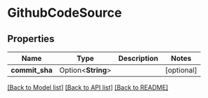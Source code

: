 # GithubCodeSource

## Properties

Name | Type | Description | Notes
------------ | ------------- | ------------- | -------------
**commit_sha** | Option<**String**> |  | [optional]

[[Back to Model list]](../README.md#documentation-for-models) [[Back to API list]](../README.md#documentation-for-api-endpoints) [[Back to README]](../README.md)


